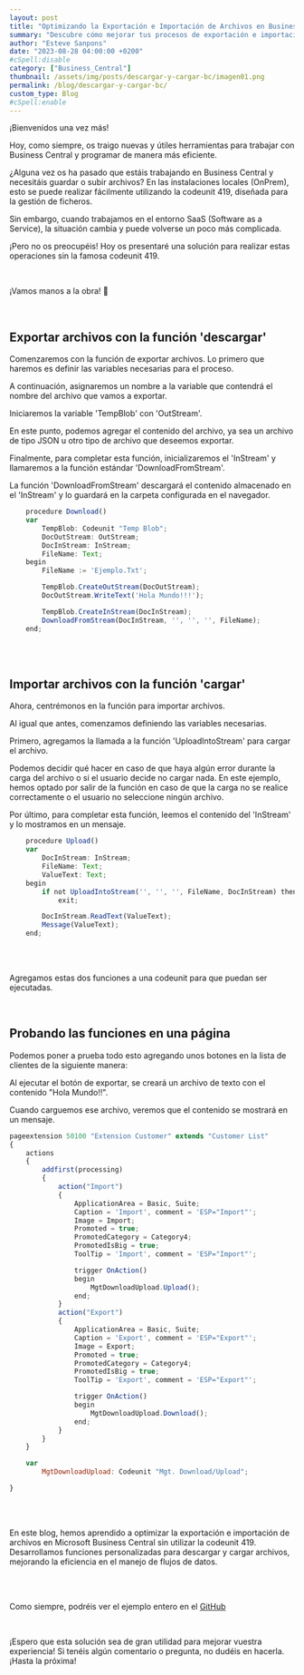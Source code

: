 ```yaml
---
layout: post
title: "Optimizando la Exportación e Importación de Archivos en Business Central"
summary: "Descubre cómo mejorar tus procesos de exportación e importación de archivos en Business Central. Aprende a realizar estas operaciones sin depender de la codeunit 419 y optimiza tus flujos de trabajo en entornos OnPrem y SAS."
author: "Esteve Sanpons"
date: "2023-08-28 04:00:00 +0200"
#cSpell:disable
category: ["Business_Central"]
thumbnail: /assets/img/posts/descargar-y-cargar-bc/imagen01.png
permalink: /blog/descargar-y-cargar-bc/
custom_type: Blog
#cSpell:enable
---
```


¡Bienvenidos una vez más!

Hoy, como siempre, os traigo nuevas y útiles herramientas para trabajar con Business Central y programar de manera más eficiente.

¿Alguna vez os ha pasado que estáis trabajando en Business Central y necesitáis guardar o subir archivos? En las instalaciones locales (OnPrem), esto se puede realizar fácilmente utilizando la codeunit 419, diseñada para la gestión de ficheros.

Sin embargo, cuando trabajamos en el entorno SaaS (Software as a Service), la situación cambia y puede volverse un poco más complicada.

¡Pero no os preocupéis! Hoy os presentaré una solución para realizar estas operaciones sin la famosa codeunit 419.

<br>

¡Vamos manos a la obra! 💪

<br>

## Exportar archivos con la función 'descargar'

Comenzaremos con la función de exportar archivos. Lo primero que haremos es definir las variables necesarias para el proceso.

A continuación, asignaremos un nombre a la variable que contendrá el nombre del archivo que vamos a exportar.

Iniciaremos la variable 'TempBlob' con 'OutStream'.

En este punto, podemos agregar el contenido del archivo, ya sea un archivo de tipo JSON u otro tipo de archivo que deseemos exportar.

Finalmente, para completar esta función, inicializaremos el 'InStream' y llamaremos a la función estándar 'DownloadFromStream'.

La función 'DownloadFromStream' descargará el contenido almacenado en el 'InStream' y lo guardará en la carpeta configurada en el navegador.

```javascript
    procedure Download()
    var
        TempBlob: Codeunit "Temp Blob";
        DocOutStream: OutStream;
        DocInStream: InStream;
        FileName: Text;
    begin
        FileName := 'Ejemplo.Txt';

        TempBlob.CreateOutStream(DocOutStream);
        DocOutStream.WriteText('Hola Mundo!!!');

        TempBlob.CreateInStream(DocInStream);
        DownloadFromStream(DocInStream, '', '', '', FileName);
    end;
```

<br><br>

## Importar archivos con la función 'cargar'

Ahora, centrémonos en la función para importar archivos.

Al igual que antes, comenzamos definiendo las variables necesarias.

Primero, agregamos la llamada a la función 'UploadIntoStream' para cargar el archivo.

Podemos decidir qué hacer en caso de que haya algún error durante la carga del archivo o si el usuario decide no cargar nada. En este ejemplo, hemos optado por salir de la función en caso de que la carga no se realice correctamente o el usuario no seleccione ningún archivo.

Por último, para completar esta función, leemos el contenido del 'InStream' y lo mostramos en un mensaje.

```javascript
    procedure Upload()
    var
        DocInStream: InStream;
        FileName: Text;
        ValueText: Text;
    begin
        if not UploadIntoStream('', '', '', FileName, DocInStream) then
            exit;

        DocInStream.ReadText(ValueText);
        Message(ValueText);
    end;
```

<br><br>

Agregamos estas dos funciones a una codeunit para que puedan ser ejecutadas.

<br>

## Probando las funciones en una página

Podemos poner a prueba todo esto agregando unos botones en la lista de clientes de la siguiente manera:

Al ejecutar el botón de exportar, se creará un archivo de texto con el contenido "Hola Mundo!!".

Cuando carguemos ese archivo, veremos que el contenido se mostrará en un mensaje.

```javascript
pageextension 50100 "Extension Customer" extends "Customer List"
{
    actions
    {
        addfirst(processing)
        {
            action("Import")
            {
                ApplicationArea = Basic, Suite;
                Caption = 'Import', comment = 'ESP="Import"';
                Image = Import;
                Promoted = true;
                PromotedCategory = Category4;
                PromotedIsBig = true;
                ToolTip = 'Import', comment = 'ESP="Import"';

                trigger OnAction()
                begin
                    MgtDownloadUpload.Upload();
                end;
            }
            action("Export")
            {
                ApplicationArea = Basic, Suite;
                Caption = 'Export', comment = 'ESP="Export"';
                Image = Export;
                Promoted = true;
                PromotedCategory = Category4;
                PromotedIsBig = true;
                ToolTip = 'Export', comment = 'ESP="Export"';

                trigger OnAction()
                begin
                    MgtDownloadUpload.Download();
                end;
            }
        }
    }

    var
        MgtDownloadUpload: Codeunit "Mgt. Download/Upload";

}

```

<br><br>

En este blog, hemos aprendido a optimizar la exportación e importación de archivos en Microsoft Business Central sin utilizar la codeunit 419. Desarrollamos funciones personalizadas para descargar y cargar archivos, mejorando la eficiencia en el manejo de flujos de datos.

<br><br>

Como siempre, podréis ver el ejemplo entero en el [GitHub](https://github.com/Esanpons/ejemplos-blog/tree/main/AL/Download_And_Upload)

<br>

¡Espero que esta solución sea de gran utilidad para mejorar vuestra experiencia! Si tenéis algún comentario o pregunta, no dudéis en hacerla. ¡Hasta la próxima!
